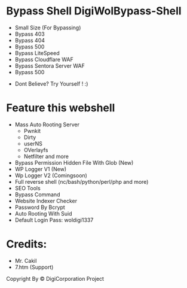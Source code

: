 # Bypass Shell DigiWolBypass-Shell

* Small Size (For Bypassing)
* Bypass 403
* Bypass 404
* Bypass 500
* Bypass LiteSpeed
* Bypass Cloudflare WAF
* Bypass Sentora Server WAF
* Bypass 500

- Dont Believe? Try Yourself ! :)

# Feature this webshell
* Mass Auto Rooting Server
  - Pwnkit
  - Dirty
  - userNS
  - OVerlayfs
  - Netfilter
  and more
* Bypass Permission Hidden File With Glob (New)
* WP Logger V1 (New)
* Wp Logger V2 (Comingsoon)
* Full reverse shell (nc/bash/python/perl/php and more)
* SEO Tools
* Bypass Command
* Website Indexer Checker
* Password By Bcrypt
* Auto Rooting With Suid
* Default Login Pass: woldigi1337

# Credits:

- Mr. Cakil
- 7.htm (Support)

Copyright By &copy; DigiCorporation Project
